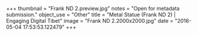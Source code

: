 +++
thumbnail = "Frank ND 2.preview.jpg"
notes = "Open for metadata submission."
object_use = "Other"
title = "Metal Statue (Frank ND 2) | Engaging Digital Tibet"
image = "Frank ND 2.2000x2000.jpg"
date = "2016-05-04 17:53:53.122479"
+++
